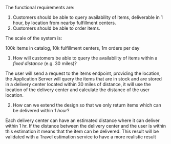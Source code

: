 The functional requirements are:

1. Customers should be able to query availability of items, deliverable in 1 hour, by location from nearby fulfillment centers.
2. Customers should be able to order items.

The scale of the system is:

100k items in catalog, 10k fulfillment centers, 1m orders per day

1. How will customers be able to query the availability of items within a *fixed distance* (e.g. 30 miles)?

The user will send a request to the items endpoint, providing the location, the Application Server will query the items that are in stock and are stored in a delivery center located within 30 miles of distance, it will use the location of the delivery center and calculate the distance of the user location.

2. How can we extend the design so that we only return items which can be delivered within *1 hour*?

Each delivery center can have an estimated distance where it can deliver within 1 hr. If the distance between the delivery center and the user is within this estimation it means that the item can be delivered. This result will be validated with a Travel estimation service to have a more realistic result
